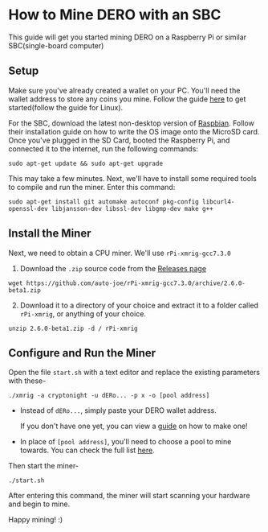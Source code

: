 # How to Mine DERO with an SBC

This guide will get you started mining DERO on a Raspberry Pi or similar SBC(single-board computer)

## Setup

Make sure you've already created a wallet on your PC. You'll need the wallet address to store any coins you mine. Follow the guide [here](../wallets/Using-the-CLI-Wallet) to get started(follow the guide for Linux).

For the SBC, download the latest non-desktop version of [Raspbian](https://www.raspberrypi.org/downloads). Follow their installation guide on how to write the OS image onto the MicroSD card. Once you've plugged in the SD Card, booted the Raspberry Pi, and connected it to the internet, run the following commands:

```
sudo apt-get update && sudo apt-get upgrade
```

This may take a few minutes. Next, we'll have to install some required tools to compile and run the miner. Enter this command:

```
sudo apt-get install git automake autoconf pkg-config libcurl4-openssl-dev libjansson-dev libssl-dev libgmp-dev make g++
```

## Install the Miner

Next, we need to obtain a CPU miner. We'll use `rPi-xmrig-gcc7.3.0`

1. Download the `.zip` source code from the [Releases page](https://github.com/auto-joe/rPi-xmrig-gcc7.3.0/releases/latest)

```
wget https://github.com/auto-joe/rPi-xmrig-gcc7.3.0/archive/2.6.0-beta1.zip
```

2. Download it to a directory of your choice and extract it to a folder called `rPi-xmrig`, or anything of your choice.

```
unzip 2.6.0-beta1.zip -d / rPi-xmrig
```

## Configure and Run the Miner

Open the file `start.sh` with a text editor and replace the existing parameters with these-

```shell
./xmrig -a cryptonight -u dERo... -p x -o [pool address]
```

* Instead of `dERo...`, simply paste your DERO wallet address.

  If you don't have one yet, you can view a [guide](../wallets/Using-the-CLI-Wallet.md#creating-a-wallet) on how to make one!

* In place of `[pool address]`, you'll need to choose a pool to mine towards. You can check the full list [here](Pools).

Then start the miner-

```shell
./start.sh
```

After entering this command, the miner will start scanning your hardware and begin to mine.

Happy mining! :)
